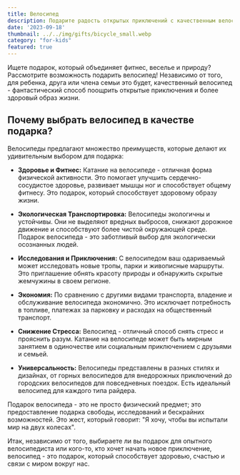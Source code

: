 ```yaml
---
title: Велосипед
description: Подарите радость открытых приключений с качественным велосипедом.
date: '2023-09-18'
thumbnail: ../../img/gifts/bicycle_small.webp
category: "for-kids"
featured: true
---
```

Ищете подарок, который объединяет фитнес, веселье и природу? Рассмотрите возможность подарить велосипед! Независимо от того, для ребенка, друга или члена семьи это будет, качественный велосипед - фантастический способ поощрить открытые приключения и более здоровый образ жизни.

## Почему выбрать велосипед в качестве подарка?

Велосипеды предлагают множество преимуществ, которые делают их удивительным выбором для подарка:

- **Здоровье и Фитнес:** Катание на велосипеде - отличная форма физической активности. Это помогает улучшить сердечно-сосудистое здоровье, развивает мышцы ног и способствует общему фитнесу. Это подарок, который способствует здоровому образу жизни.

- **Экологическая Транспортировка:** Велосипеды экологичны и устойчивы. Они не выделяют вредных выбросов, снижают дорожное движение и способствуют более чистой окружающей среде. Подарок велосипеда - это заботливый выбор для экологически осознанных людей.

- **Исследования и Приключения:** С велосипедом ваш одариваемый может исследовать новые тропы, парки и живописные маршруты. Это приглашение обнять красоту природы и обнаружить скрытые жемчужины в своем регионе.

- **Экономия:** По сравнению с другими видами транспорта, владение и обслуживание велосипеда экономично. Это исключает потребность в топливе, платежах за парковку и расходах на общественный транспорт.

- **Снижение Стресса:** Велосипед - отличный способ снять стресс и прояснить разум. Катание на велосипеде может быть мирным занятием в одиночестве или социальным приключением с друзьями и семьей.

- **Универсальность:** Велосипеды представлены в разных стилях и дизайнах, от горных велосипедов для внедорожных приключений до городских велосипедов для повседневных поездок. Есть идеальный велосипед для каждого типа райдера.

Подарок велосипеда - это не просто физический предмет; это предоставление подарка свободы, исследований и бескрайних возможностей. Это жест, который говорит: "Я хочу, чтобы вы испытали мир на двух колесах".

Итак, независимо от того, выбираете ли вы подарок для опытного велосипедиста или кого-то, кто хочет начать новое приключение, велосипед - это подарок, который способствует здоровью, счастью и связи с миром вокруг нас.
